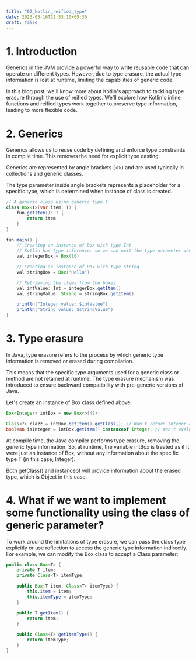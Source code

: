 ```yaml
---
title: "02_kotlin_reified_type"
date: 2023-05-16T22:53:10+05:30
draft: false
---
```


# 1. Introduction

Generics in the JVM provide a powerful way to write reusable code that can operate on different types. However, due to type erasure, the actual type information is lost at runtime, limiting the capabilities of generic code. 

In this blog post, we'll know more about Kotlin's approach to tackling type erasure through the use of reified types. We'll explore how Kotlin's inline functions and reified types work together to preserve type information, leading to more flexible code.


# 2. Generics

Generics allows us to reuse code by defining and enforce type constraints in compile time. This removes the need for explicit type casting. 

Generics are represented by angle brackets (<>) and are used typically in collections and generic classes.

The type parameter inside angle brackets represents a placeholder for a specific type, which is determined when instance of class is created.


```java
// A generic class using generic type T
class Box<T>(var item: T) {
    fun getItem(): T {
        return item
    }
}

fun main() {
    // Creating an instance of Box with type Int
    // Kotlin has type inference, so we can omit the type parameter when creating instances 
    val integerBox = Box(10)

    // Creating an instance of Box with type String
    val stringBox = Box("Hello")

    // Retrieving the items from the boxes
    val intValue: Int = integerBox.getItem()
    val stringValue: String = stringBox.getItem()

    println("Integer value: $intValue")
    println("String value: $stringValue")
}
```

# 3. Type erasure

In Java, type erasure refers to the process by which generic type information is removed or erased during compilation. 

This means that the specific type arguments used for a generic class or method are not retained at runtime.
The type erasure mechanism was introduced to ensure backward compatibility with pre-generic versions of Java.

Let's create an instance of Box class defined above:

```java
Box<Integer> intBox = new Box<>(42);

Class<?> clazz = intBox.getItem().getClass(); // Won't return Integer.class
boolean isInteger = intBox.getItem() instanceof Integer; // Won't evaluate to true
```

At compile time, the Java compiler performs type erasure, removing the generic type information. So, at runtime, the variable intBox is treated as if it were just an instance of Box, without any information about the specific type T (in this case, Integer).

Both getClass() and instanceof will provide information about the erased type, which is Object in this case.


# 4. What if we want to implement some functionality using the class of generic parameter? 

To work around the limitations of type erasure, we can pass the class type explicitly or use reflection to access the generic type information indirectly. For example, we can modify the Box class to accept a Class<T> parameter:

```java
public class Box<T> {
    private T item;
    private Class<T> itemType;

    public Box(T item, Class<T> itemType) {
        this.item = item;
        this.itemType = itemType;
    }

    public T getItem() {
        return item;
    }

    public Class<T> getItemType() {
        return itemType;
    }
}
```


